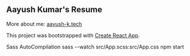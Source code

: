 ## Aayush Kumar's Resume

More about me:
[aayush-k.tech](http://aayush-k.tech)

This project was bootstrapped with [Create React App](https://github.com/facebookincubator/create-react-app).

Sass AutoCompilation
sass --watch src/App.scss:src/App.css
npm start
